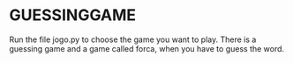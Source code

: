 # GUESSINGGAME
Run the file jogo.py to choose the game you want to play. 
There is a guessing game and a game called forca, when you have to guess the word. 
